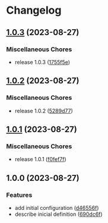 # Changelog

## [1.0.3](https://github.com/JonDotsoy/flags/compare/v1.0.2...v1.0.3) (2023-08-27)


### Miscellaneous Chores

* release 1.0.3 ([1755f5e](https://github.com/JonDotsoy/flags/commit/1755f5ef96d0747555ee1611317f4a37d2634114))

## [1.0.2](https://github.com/JonDotsoy/flags/compare/v1.0.1...v1.0.2) (2023-08-27)


### Miscellaneous Chores

* release 1.0.2 ([5289d77](https://github.com/JonDotsoy/flags/commit/5289d771570ad285fca6842b3d659b95623006b8))

## [1.0.1](https://github.com/JonDotsoy/flags/compare/v1.0.0...v1.0.1) (2023-08-27)


### Miscellaneous Chores

* release 1.0.1 ([f0fef7f](https://github.com/JonDotsoy/flags/commit/f0fef7f9fe4c8ffbc63292428438e4d089d6771a))

## 1.0.0 (2023-08-27)


### Features

* add initial configuration ([d46556f](https://github.com/JonDotsoy/flags/commit/d46556f30d7c9d13752527c5bedd94f27af4e40f))
* describe inicial definition ([690dc6f](https://github.com/JonDotsoy/flags/commit/690dc6f94702de784dd8a0b34051311ad52ca757))
